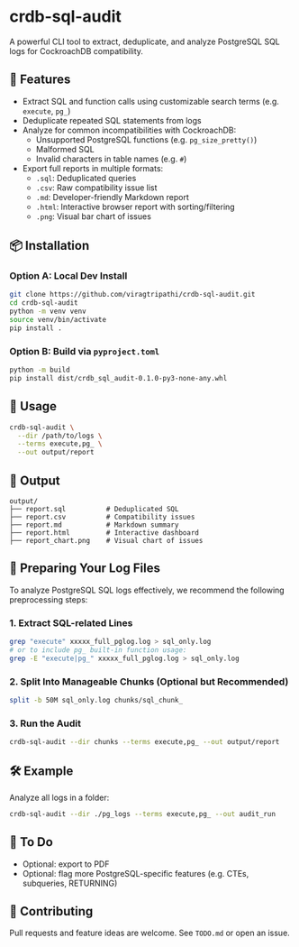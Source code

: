 # crdb-sql-audit

A powerful CLI tool to extract, deduplicate, and analyze PostgreSQL SQL logs for CockroachDB compatibility.

## 🚀 Features
- Extract SQL and function calls using customizable search terms (e.g. `execute`, `pg_`)
- Deduplicate repeated SQL statements from logs
- Analyze for common incompatibilities with CockroachDB:
  - Unsupported PostgreSQL functions (e.g. `pg_size_pretty()`)
  - Malformed SQL
  - Invalid characters in table names (e.g. `#`)
- Export full reports in multiple formats:
  - `.sql`: Deduplicated queries
  - `.csv`: Raw compatibility issue list
  - `.md`: Developer-friendly Markdown report
  - `.html`: Interactive browser report with sorting/filtering
  - `.png`: Visual bar chart of issues

## 📦 Installation

### Option A: Local Dev Install
```bash
git clone https://github.com/viragtripathi/crdb-sql-audit.git
cd crdb-sql-audit
python -m venv venv
source venv/bin/activate
pip install .
```

### Option B: Build via `pyproject.toml`
```bash
python -m build
pip install dist/crdb_sql_audit-0.1.0-py3-none-any.whl
```

## 🧪 Usage
```bash
crdb-sql-audit \
  --dir /path/to/logs \
  --terms execute,pg_ \
  --out output/report
```

## 📁 Output
```
output/
├── report.sql          # Deduplicated SQL
├── report.csv          # Compatibility issues
├── report.md           # Markdown summary
├── report.html         # Interactive dashboard
├── report_chart.png    # Visual chart of issues
```

## 🧹 Preparing Your Log Files

To analyze PostgreSQL SQL logs effectively, we recommend the following preprocessing steps:

### 1. Extract SQL-related Lines
```bash
grep "execute" xxxxx_full_pglog.log > sql_only.log
# or to include pg_ built-in function usage:
grep -E "execute|pg_" xxxxx_full_pglog.log > sql_only.log
```

### 2. Split Into Manageable Chunks (Optional but Recommended)
```bash
split -b 50M sql_only.log chunks/sql_chunk_
```

### 3. Run the Audit
```bash
crdb-sql-audit --dir chunks --terms execute,pg_ --out output/report
```

## 🛠 Example
Analyze all logs in a folder:
```bash
crdb-sql-audit --dir ./pg_logs --terms execute,pg_ --out audit_run
```

## 🧩 To Do
- Optional: export to PDF
- Optional: flag more PostgreSQL-specific features (e.g. CTEs, subqueries, RETURNING)

## 👥 Contributing
Pull requests and feature ideas are welcome. See `TODO.md` or open an issue.
